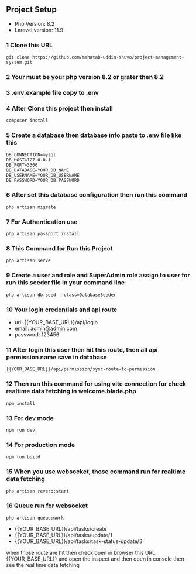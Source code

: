 ## Project Setup
 - Php Version: 8.2
 - Larevel version: 11.9 

### 1 Clone this URL
    git clone https://github.com/mahatab-uddin-shuvo/project-management-system.git
### 2 Your must be your php version 8.2 or grater then 8.2
### 3 .env.example file copy to .env 
### 4 After Clone this project then install 
    composer install
### 5 Create a database then database info paste to .env file like this 
    DB_CONNECTION=mysql
    DB_HOST=127.0.0.1
    DB_PORT=3306
    DB_DATABASE=YOUR_DB_NAME
    DB_USERNAME=YOUR_DB_USERNAME
    DB_PASSWORD=YOUR_DB_PASSWORD
    
### 6 After set this database configuration then run this command
    php artisan migrate
    
### 7 For Authentication use
    php artisan passport:install

### 8 This Command for Run this Project
    php artisan serve
    
### 9 Create a user and role and SuperAdmin role assign to user for run this seeder file in your command line
    php artisan db:seed --class=DatabaseSeeder 

### 10 Your login credentials and api route
- url: {{YOUR_BASE_URL}}/api/login
- email: admin@admin.com
- password: 123456
    
### 11 After login this user then hit this route, then all api permission name save in database
    {{YOUR_BASE_URL}}/api/permission/sync-route-to-permission 

### 12 Then run this command for using vite connection for check realtime data fetching in welcome.blade.php
    npm install
    
### 13 For dev mode 
    npm run dev
    
### 14 For production mode 
    npm run build
    
### 15 When you use websocket, those command run for realtime data fetching     
    php artisan reverb:start
    
### 16 Queue run for websocket
    php artisan queue:work

 - {{YOUR_BASE_URL}}/api/tasks/create
 - {{YOUR_BASE_URL}}/api/tasks/update/1
 - {{YOUR_BASE_URL}}/api/tasks/task-status-update/3

when those route are hit then check open in browser this URL {{YOUR_BASE_URL}} and open the inspect and then open in console then see the real time data fetching



    

    



